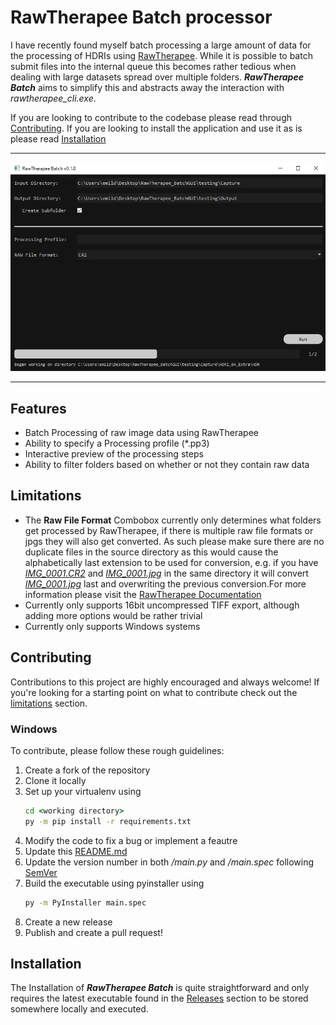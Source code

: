 # RawTherapee Batch processor

I have recently found myself batch processing a large amount of data for the processing of HDRIs using [RawTherapee](https://www.rawtherapee.com/). While it is possible to batch submit files into the internal queue this becomes rather tedious when dealing with large datasets spread over multiple folders. ***RawTherapee Batch*** aims to simplify this and abstracts away the interaction with *rawtherapee_cli.exe*.

If you are looking to contribute to the codebase please read through [Contributing](#contributing). If you are looking to install the application and use it as is please read [Installation](#installation)

---
![GUI Preview](docs/GUI_main.png)

---


## Features

- Batch Processing of raw image data using RawTherapee
- Ability to specify a Processing profile (*.pp3)
- Interactive preview of the processing steps
- Ability to filter folders based on whether or not they contain raw data

## Limitations

- The **Raw File Format** Combobox currently only determines what folders get processed by RawTherapee, if there is multiple raw file formats or jpgs they will also get converted. As such please make sure there are no duplicate files in the source directory as this would cause the alphabetically last extension to be used for conversion, e.g. if you have <ins>*IMG_0001.CR2*</ins> and <ins>*IMG_0001.jpg*</ins> in the same directory it will convert <ins>*IMG_0001.jpg*</ins> last and overwriting the previous conversion.For more information please visit the [RawTherapee Documentation](https://rawpedia.rawtherapee.com/Main_Page)
- Currently only supports 16bit uncompressed TIFF export, although adding more options would be rather trivial
- Currently only supports Windows systems

## Contributing

Contributions to this project are highly encouraged and always welcome! If you're looking for a starting point on what to contribute check out the [limitations](#limitations) section.


### Windows
To contribute, please follow these rough guidelines:

1. Create a fork of the repository
2. Clone it locally
3. Set up your virtualenv using 
    ```cmd
    cd <working directory>
    py -m pip install -r requirements.txt
    ```
4. Modify the code to fix a bug or implement a feautre
5. Update this [README.md](README.md)
6. Update the version number in both */main.py* and */main.spec* following [SemVer](https://semver.org/)
7. Build the executable using pyinstaller using
    ```cmd
    py -m PyInstaller main.spec
    ```
8. Create a new release 
9. Publish and create a pull request!


## Installation

The Installation of ***RawTherapee Batch*** is quite straightforward and only requires the latest executable found in the [Releases](/releases/latest) section to be stored somewhere locally and executed.